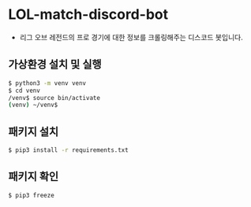 # LOL-match-discord-bot
- 리그 오브 레전드의 프로 경기에 대한 정보를 크롤링해주는 디스코드 봇입니다.

## 가상환경 설치 및 실행
```bash
$ python3 -m venv venv
$ cd venv
/venv$ source bin/activate
(venv) ~/venv$
```

## 패키지 설치
```bash
$ pip3 install -r requirements.txt
```

## 패키지 확인
```bash
$ pip3 freeze
```